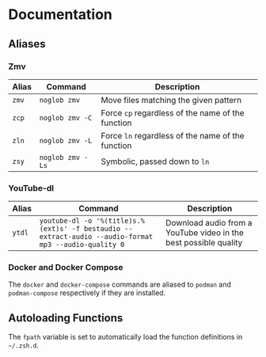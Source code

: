 # Documentation

## Aliases

### Zmv

| Alias | Command          | Description                                       |
|-------|------------------|---------------------------------------------------|
| `zmv` | `noglob zmv`     | Move files matching the given pattern             |
| `zcp` | `noglob zmv -C`  | Force `cp` regardless of the name of the function |
| `zln` | `noglob zmv -L`  | Force `ln` regardless of the name of the function |
| `zsy` | `noglob zmv -Ls` | Symbolic, passed down to `ln`                     |

### YouTube-dl

| Alias  | Command | Description |
|--------|---------|-------------|
| `ytdl` | `youtube-dl -o '%(title)s.%(ext)s' -f bestaudio --extract-audio --audio-format mp3 --audio-quality 0` | Download audio from a YouTube video in the best possible quality |

### Docker and Docker Compose

The `docker` and `docker-compose` commands are aliased to `podman` and `podman-compose`
respectively if they are installed.

## Autoloading Functions

The `fpath` variable is set to automatically load the function definitions in `~/.zsh.d`.

